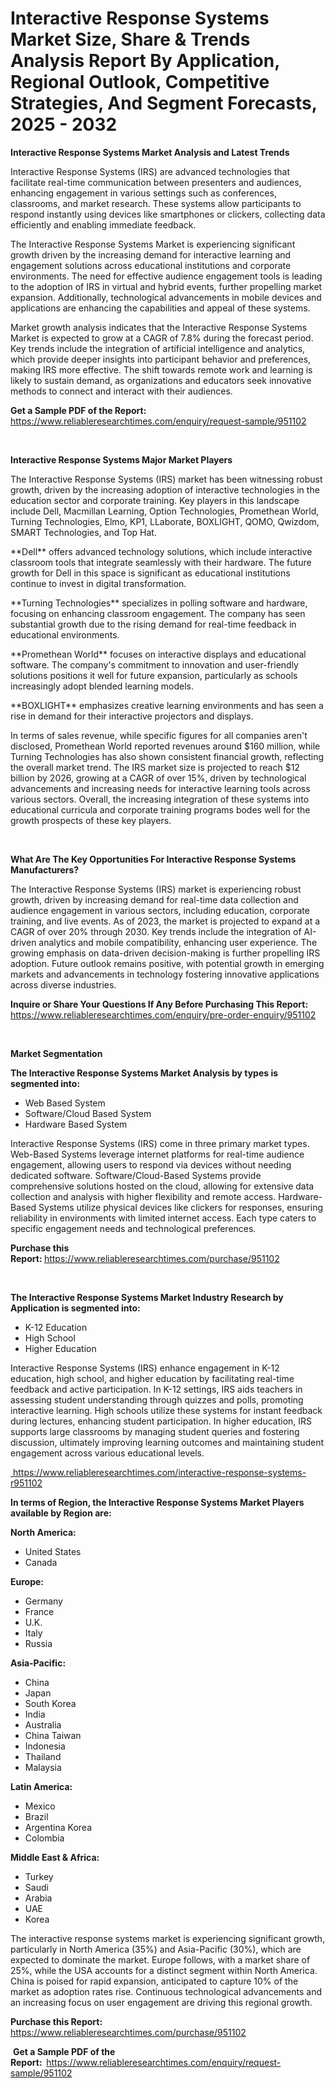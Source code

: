 <p><h1>Interactive Response Systems Market Size, Share & Trends Analysis Report By Application, Regional Outlook, Competitive Strategies, And Segment Forecasts, 2025 - 2032</h1></p><p><strong>Interactive Response Systems Market Analysis and Latest Trends</strong></p>
<p><p>Interactive Response Systems (IRS) are advanced technologies that facilitate real-time communication between presenters and audiences, enhancing engagement in various settings such as conferences, classrooms, and market research. These systems allow participants to respond instantly using devices like smartphones or clickers, collecting data efficiently and enabling immediate feedback.</p><p>The Interactive Response Systems Market is experiencing significant growth driven by the increasing demand for interactive learning and engagement solutions across educational institutions and corporate environments. The need for effective audience engagement tools is leading to the adoption of IRS in virtual and hybrid events, further propelling market expansion. Additionally, technological advancements in mobile devices and applications are enhancing the capabilities and appeal of these systems.</p><p>Market growth analysis indicates that the Interactive Response Systems Market is expected to grow at a CAGR of 7.8% during the forecast period. Key trends include the integration of artificial intelligence and analytics, which provide deeper insights into participant behavior and preferences, making IRS more effective. The shift towards remote work and learning is likely to sustain demand, as organizations and educators seek innovative methods to connect and interact with their audiences.</p></p>
<p><strong>Get a Sample PDF of the Report:&nbsp;</strong> <a href="https://www.reliableresearchtimes.com/enquiry/request-sample/951102?utm_campaign=2216&utm_medium=2&utm_source=Github&utm_content=ia&utm_term=18042025&utm_id=interactive-response-systems">https://www.reliableresearchtimes.com/enquiry/request-sample/951102</a></p>
<p>&nbsp;</p>
<p><strong>Interactive Response Systems Major Market Players</strong></p>
<p><p>The Interactive Response Systems (IRS) market has been witnessing robust growth, driven by the increasing adoption of interactive technologies in the education sector and corporate training. Key players in this landscape include Dell, Macmillan Learning, Option Technologies, Promethean World, Turning Technologies, Elmo, KP1, LLaborate, BOXLIGHT, QOMO, Qwizdom, SMART Technologies, and Top Hat.</p><p>**Dell** offers advanced technology solutions, which include interactive classroom tools that integrate seamlessly with their hardware. The future growth for Dell in this space is significant as educational institutions continue to invest in digital transformation.</p><p>**Turning Technologies** specializes in polling software and hardware, focusing on enhancing classroom engagement. The company has seen substantial growth due to the rising demand for real-time feedback in educational environments. </p><p>**Promethean World** focuses on interactive displays and educational software. The company's commitment to innovation and user-friendly solutions positions it well for future expansion, particularly as schools increasingly adopt blended learning models.</p><p>**BOXLIGHT** emphasizes creative learning environments and has seen a rise in demand for their interactive projectors and displays. </p><p>In terms of sales revenue, while specific figures for all companies aren't disclosed, Promethean World reported revenues around $160 million, while Turning Technologies has also shown consistent financial growth, reflecting the overall market trend. The IRS market size is projected to reach $12 billion by 2026, growing at a CAGR of over 15%, driven by technological advancements and increasing needs for interactive learning tools across various sectors. Overall, the increasing integration of these systems into educational curricula and corporate training programs bodes well for the growth prospects of these key players.</p></p>
<p>&nbsp;</p>
<p><strong>What Are The Key Opportunities For Interactive Response Systems Manufacturers?</strong></p>
<p><p>The Interactive Response Systems (IRS) market is experiencing robust growth, driven by increasing demand for real-time data collection and audience engagement in various sectors, including education, corporate training, and live events. As of 2023, the market is projected to expand at a CAGR of over 20% through 2030. Key trends include the integration of AI-driven analytics and mobile compatibility, enhancing user experience. The growing emphasis on data-driven decision-making is further propelling IRS adoption. Future outlook remains positive, with potential growth in emerging markets and advancements in technology fostering innovative applications across diverse industries.</p></p>
<p><strong>Inquire or Share Your Questions If Any Before Purchasing This Report:</strong> <a href="https://www.reliableresearchtimes.com/enquiry/pre-order-enquiry/951102?utm_campaign=2216&utm_medium=2&utm_source=Github&utm_content=ia&utm_term=18042025&utm_id=interactive-response-systems">https://www.reliableresearchtimes.com/enquiry/pre-order-enquiry/951102</a></p>
<p>&nbsp;</p>
<p><strong>Market Segmentation</strong></p>
<p><strong>The Interactive Response Systems Market Analysis by types is segmented into:</strong></p>
<p><ul><li>Web Based System</li><li>Software/Cloud Based System</li><li>Hardware Based System</li></ul></p>
<p><p>Interactive Response Systems (IRS) come in three primary market types. Web-Based Systems leverage internet platforms for real-time audience engagement, allowing users to respond via devices without needing dedicated software. Software/Cloud-Based Systems provide comprehensive solutions hosted on the cloud, allowing for extensive data collection and analysis with higher flexibility and remote access. Hardware-Based Systems utilize physical devices like clickers for responses, ensuring reliability in environments with limited internet access. Each type caters to specific engagement needs and technological preferences.</p></p>
<p><strong>Purchase this Report:&nbsp;</strong><a href="https://www.reliableresearchtimes.com/purchase/951102?utm_campaign=2216&utm_medium=2&utm_source=Github&utm_content=ia&utm_term=18042025&utm_id=interactive-response-systems">https://www.reliableresearchtimes.com/purchase/951102</a></p>
<p>&nbsp;</p>
<p><strong>The Interactive Response Systems Market Industry Research by Application is segmented into:</strong></p>
<p><ul><li>K-12 Education</li><li>High School</li><li>Higher Education</li></ul></p>
<p><p>Interactive Response Systems (IRS) enhance engagement in K-12 education, high school, and higher education by facilitating real-time feedback and active participation. In K-12 settings, IRS aids teachers in assessing student understanding through quizzes and polls, promoting interactive learning. High schools utilize these systems for instant feedback during lectures, enhancing student participation. In higher education, IRS supports large classrooms by managing student queries and fostering discussion, ultimately improving learning outcomes and maintaining student engagement across various educational levels.</p></p>
<p><a href="https://www.reliableresearchtimes.com/interactive-response-systems-r951102?utm_campaign=2216&utm_medium=2&utm_source=Github&utm_content=ia&utm_term=18042025&utm_id=interactive-response-systems">&nbsp;https://www.reliableresearchtimes.com/interactive-response-systems-r951102</a></p>
<p><strong>In terms of Region, the Interactive Response Systems Market Players available by Region are:</strong></p>
<p>
    <p> <strong> North America: </strong>
        <ul>
            <li>United States</li>
            <li>Canada</li>
        </ul>
        </p> 
    <p> <strong> Europe: </strong>
        <ul>
            <li>Germany</li>
            <li>France</li>
            <li>U.K.</li>
            <li>Italy</li>
            <li>Russia</li>
        </ul>
        </p> 
    <p> <strong> Asia-Pacific: </strong>
        <ul>
            <li>China</li>
            <li>Japan</li>
            <li>South Korea</li>
            <li>India</li>
            <li>Australia</li>
            <li>China Taiwan</li>
            <li>Indonesia</li>
            <li>Thailand</li>
            <li>Malaysia</li>
        </ul>
        </p> 
    <p> <strong> Latin America: </strong>
        <ul>
            <li>Mexico</li>
            <li>Brazil</li>
            <li>Argentina Korea</li>
            <li>Colombia</li>
        </ul>
        </p> 
    <p> <strong> Middle East & Africa: </strong>
        <ul>
            <li>Turkey</li>
            <li>Saudi</li>
            <li>Arabia</li>
            <li>UAE</li>
            <li>Korea</li>
        </ul>
    </p>
    </p>
<p><p>The interactive response systems market is experiencing significant growth, particularly in North America (35%) and Asia-Pacific (30%), which are expected to dominate the market. Europe follows, with a market share of 25%, while the USA accounts for a distinct segment within North America. China is poised for rapid expansion, anticipated to capture 10% of the market as adoption rates rise. Continuous technological advancements and an increasing focus on user engagement are driving this regional growth.</p></p>
<p><strong>Purchase this Report: </strong><a href="https://www.reliableresearchtimes.com/purchase/951102?utm_campaign=2216&utm_medium=2&utm_source=Github&utm_content=ia&utm_term=18042025&utm_id=interactive-response-systems">https://www.reliableresearchtimes.com/purchase/951102</a></p>
<p>&nbsp;<strong>Get a Sample PDF of the Report:&nbsp;&nbsp;</strong><a href="https://www.reliableresearchtimes.com/enquiry/request-sample/951102?utm_campaign=2216&utm_medium=2&utm_source=Github&utm_content=ia&utm_term=18042025&utm_id=interactive-response-systems">https://www.reliableresearchtimes.com/enquiry/request-sample/951102</a></p>
<p><strong></strong></p>
<p><p></p><p></p><p></p></p>